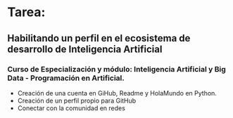 # Tarea:
## Habilitando un perfil en el ecosistema de desarrollo de Inteligencia Artificial
### Curso de Especialización y módulo: Inteligencia Artificial y Big Data - Programación en Artificial.

- Creación de una cuenta en GiHub, Readme y HolaMundo en Python.
- Creación de un perfil propio para GitHub
- Conectar con la comunidad en redes 
